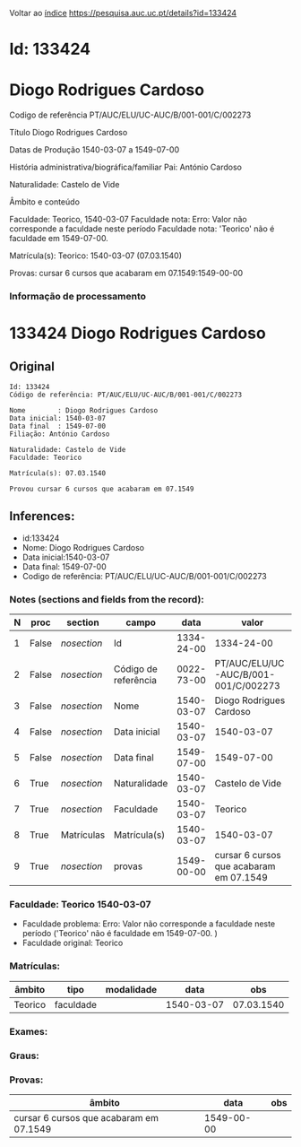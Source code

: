 
Voltar ao [índice](00%20Lista.md)
https://pesquisa.auc.uc.pt/details?id=133424

# Id: 133424
# Diogo Rodrigues Cardoso

Codigo de referência
PT/AUC/ELU/UC-AUC/B/001-001/C/002273

Título
Diogo Rodrigues Cardoso

Datas de Produção
1540-03-07 a 1549-07-00

História administrativa/biográfica/familiar
Pai: António Cardoso

Naturalidade: Castelo de Vide


Âmbito e conteúdo

Faculdade: Teorico, 1540-03-07 
Faculdade nota: Erro: Valor não corresponde a faculdade neste período
Faculdade nota: 'Teorico' não é faculdade em 1549-07-00.  

Matrícula(s):
Teorico: 1540-03-07 (07.03.1540)

Provas:
cursar 6 cursos que acabaram em 07.1549:1549-00-00


### Informação de processamento
# 133424 Diogo Rodrigues Cardoso

## Original
```
Id: 133424
Código de referência: PT/AUC/ELU/UC-AUC/B/001-001/C/002273

Nome        : Diogo Rodrigues Cardoso
Data inicial: 1540-03-07
Data final  : 1549-07-00
Filiação: António Cardoso

Naturalidade: Castelo de Vide
Faculdade: Teorico

Matrícula(s): 07.03.1540

Provou cursar 6 cursos que acabaram em 07.1549

```
## Inferences:
* id:133424
* Nome: Diogo Rodrigues Cardoso
* Data inicial:1540-03-07
* Data final: 1549-07-00
* Codigo de referência: PT/AUC/ELU/UC-AUC/B/001-001/C/002273

### Notes (sections and fields from the record):
|N  |proc   |section      |campo                 |data        |valor                                    |obs         |
|---|-------|-------------|----------------------|------------|-----------------------------------------|------------|
|1  |False  |*nosection*  |Id                    |1334-24-00  |1334-24-00                               |133424      |
|2  |False  |*nosection*  |Código de referência  |0022-73-00  |PT/AUC/ELU/UC-AUC/B/001-001/C/002273     |            |
|3  |False  |*nosection*  |Nome                  |1540-03-07  |Diogo Rodrigues Cardoso                  |            |
|4  |False  |*nosection*  |Data inicial          |1540-03-07  |1540-03-07                               |1540-03-07  |
|5  |False  |*nosection*  |Data final            |1549-07-00  |1549-07-00                               |1549-07-00  |
|6  |True   |*nosection*  |Naturalidade          |1540-03-07  |Castelo de Vide                          |            |
|7  |True   |*nosection*  |Faculdade             |1540-03-07  |Teorico                                  |            |
|8  |True   |Matrículas   |Matrícula(s)          |1540-03-07  |1540-03-07                               |07.03.1540  |
|9  |True   |*nosection*  |provas                |1549-00-00  |cursar 6 cursos que acabaram em 07.1549  |            |
### Faculdade: Teorico 1540-03-07 
* Faculdade problema: Erro: Valor não corresponde a faculdade neste período ('Teorico' não é faculdade em 1549-07-00.  )
* Faculdade original: Teorico

### Matrículas:
|âmbito   |tipo       |modalidade|data        |obs         |
|---------|-----------|----------|------------|------------|
|Teorico  |faculdade  |          |1540-03-07  |07.03.1540  |

### Exames:

### Graus:

### Provas:
|âmbito                                   |data        |obs|
|-----------------------------------------|------------|---|
|cursar 6 cursos que acabaram em 07.1549  |1549-00-00  |   |


